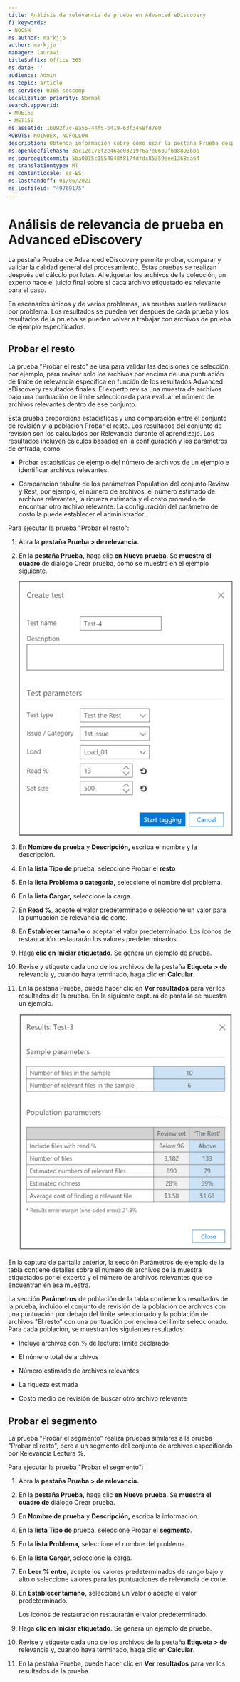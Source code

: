 ```yaml
---
title: Análisis de relevancia de prueba en Advanced eDiscovery
f1.keywords:
- NOCSH
ms.author: markjjo
author: markjjo
manager: laurawi
titleSuffix: Office 365
ms.date: ''
audience: Admin
ms.topic: article
ms.service: O365-seccomp
localization_priority: Normal
search.appverid:
- MOE150
- MET150
ms.assetid: 1b092f7c-ea55-44f5-b419-63f3458fd7e0
ROBOTS: NOINDEX, NOFOLLOW
description: Obtenga información sobre cómo usar la pestaña Prueba después del cálculo por lotes Advanced eDiscovery probar, comparar y validar la calidad general del procesamiento.
ms.openlocfilehash: 3ac12c176f2e46ac0321976a7e0689fbd8893bba
ms.sourcegitcommit: 5ba0015c1554048f817fdfdc85359eee1368da64
ms.translationtype: MT
ms.contentlocale: es-ES
ms.lasthandoff: 01/06/2021
ms.locfileid: "49769175"
---
```

# <a name="test-relevance-analysis-in-advanced-ediscovery"></a>Análisis de relevancia de prueba en Advanced eDiscovery
  
La pestaña Prueba de Advanced eDiscovery permite probar, comparar y validar la calidad general del procesamiento. Estas pruebas se realizan después del cálculo por lotes. Al etiquetar los archivos de la colección, un experto hace el juicio final sobre si cada archivo etiquetado es relevante para el caso.
  
En escenarios únicos y de varios problemas, las pruebas suelen realizarse por problema. Los resultados se pueden ver después de cada prueba y los resultados de la prueba se pueden volver a trabajar con archivos de prueba de ejemplo especificados.
  
## <a name="testing-the-rest"></a>Probar el resto

La prueba "Probar el resto" se usa para validar las decisiones de selección, por ejemplo, para revisar solo los archivos por encima de una puntuación de límite de relevancia específica en función de los resultados Advanced eDiscovery resultados finales. El experto revisa una muestra de archivos bajo una puntuación de límite seleccionada para evaluar el número de archivos relevantes dentro de ese conjunto.
  
Esta prueba proporciona estadísticas y una comparación entre el conjunto de revisión y la población Probar el resto. Los resultados del conjunto de revisión son los calculados por Relevancia durante el aprendizaje. Los resultados incluyen cálculos basados en la configuración y los parámetros de entrada, como:
  
- Probar estadísticas de ejemplo del número de archivos de un ejemplo e identificar archivos relevantes.

- Comparación tabular de los parámetros Population del conjunto Review y Rest, por ejemplo, el número de archivos, el número estimado de archivos relevantes, la riqueza estimada y el costo promedio de encontrar otro archivo relevante. La configuración del parámetro de costo la puede establecer el administrador.

Para ejecutar la prueba "Probar el resto":

1. Abra la **pestaña Prueba \> de relevancia.**

2. En la **pestaña Prueba,** haga clic **en Nueva prueba**. Se **muestra el cuadro** de diálogo Crear prueba, como se muestra en el ejemplo siguiente.

    ![Resultados de Probar el resto de relevancia](../media/46e6898a-f929-4fd0-88d9-6f91d04b6ce2.png)
  
3. En **Nombre de prueba** y **Descripción,** escriba el nombre y la descripción.

4. En la **lista Tipo de** prueba, seleccione Probar el **resto**

5. En la **lista Problema o categoría,** seleccione el nombre del problema.

6. En la **lista Cargar,** seleccione la carga. 

7. En **Read %**, acepte el valor predeterminado o seleccione un valor para la puntuación de relevancia de corte. 

8. En **Establecer tamaño** o aceptar el valor predeterminado. Los iconos de restauración restaurarán los valores predeterminados.

9. Haga **clic en Iniciar etiquetado**. Se genera un ejemplo de prueba.

10. Revise y etiquete cada uno de los archivos de la pestaña **Etiqueta \> de** relevancia y, cuando haya terminado, haga clic en **Calcular**.

11. En la pestaña Prueba, puede hacer clic en **Ver resultados** para ver los resultados de la prueba. En la siguiente captura de pantalla se muestra un ejemplo.

    ![Resultados de Probar el resto](../media/b95744a9-047d-4c29-992d-04fa7e58e58a.png)
  
En la captura  de pantalla anterior, la sección Parámetros de ejemplo de la tabla contiene detalles sobre el número de archivos de la muestra etiquetados por el experto y el número de archivos relevantes que se encuentran en esa muestra.
  
La sección **Parámetros** de población de la tabla contiene los resultados de la prueba, incluido el conjunto de revisión de la población de archivos con una puntuación por debajo del límite seleccionado y la población de archivos "El resto" con una puntuación por encima del límite seleccionado. Para cada población, se muestran los siguientes resultados:
  
- Incluye archivos con % de lectura: límite declarado

- El número total de archivos

- Número estimado de archivos relevantes

- La riqueza estimada

- Costo medio de revisión de buscar otro archivo relevante

## <a name="testing-the-slice"></a>Probar el segmento

La prueba "Probar el segmento" realiza pruebas similares a la prueba "Probar el resto", pero a un segmento del conjunto de archivos especificado por Relevancia Lectura %.

Para ejecutar la prueba "Probar el segmento":
  
1. Abra la **pestaña Prueba \> de relevancia.**

2. En la **pestaña Prueba,** haga clic **en Nueva prueba**. Se **muestra el cuadro de** diálogo Crear prueba.

3. En **Nombre de prueba** y **Descripción,** escriba la información.

4. En la **lista Tipo de** prueba, seleccione Probar el **segmento**.

5. En la **lista Problema,** seleccione el nombre del problema.

6. En la **lista Cargar,** seleccione la carga.

7. En **Leer % entre**, acepte los valores predeterminados de rango bajo y alto o seleccione valores para las puntuaciones de relevancia de corte.

8. En **Establecer tamaño,** seleccione un valor o acepte el valor predeterminado.

    Los iconos de restauración restaurarán el valor predeterminado.

9. Haga **clic en Iniciar etiquetado**. Se genera un ejemplo de prueba.

10. Revise y etiquete cada uno de los archivos de la pestaña **Etiqueta \> de** relevancia y, cuando haya terminado, haga clic en **Calcular**.

11. En la pestaña Prueba, puede hacer clic en **Ver resultados** para ver los resultados de la prueba.
